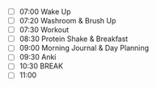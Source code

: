 - [ ] 07:00 Wake Up
- [ ] 07:20 Washroom & Brush Up
- [ ] 07:30 Workout
- [ ] 08:30 Protein Shake & Breakfast
- [ ] 09:00 Morning Journal & Day Planning
- [ ] 09:30 Anki 
- [ ] 10:30 BREAK
- [ ] 11:00 